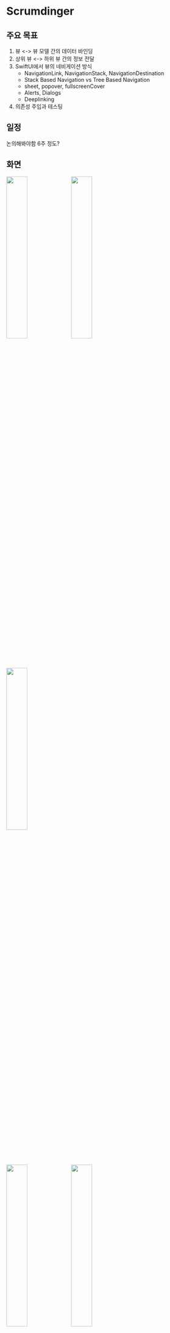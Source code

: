 # Scrumdinger

## 주요 목표

1. 뷰 <-> 뷰 모델 간의 데이터 바인딩
2. 상위 뷰 <-> 하위 뷰 간의 정보 전달
3. SwiftUI에서 뷰의 네비게이션 방식
    - NavigationLink, NavigationStack, NavigationDestination
    - Stack Based Navigation vs Tree Based Navigation
    - sheet, popover, fullscreenCover
    - Alerts, Dialogs
    - Deeplinking
4. 의존성 주입과 테스팅

## 일정

논의해봐야함
6주 정도?

## 화면

<img src="https://user-images.githubusercontent.com/57659933/232763735-c05eead7-48a3-4c4a-91aa-d11dd4b1d7a3.png" width=33% height=33%/>  <img src="https://user-images.githubusercontent.com/57659933/232763765-e880136b-1510-4d57-bf38-47c0b3b4f5c5.png" width=33% height=33%/> <img src="https://user-images.githubusercontent.com/57659933/232763870-a02c0bab-fb07-47a2-ac57-b1650fc2bcc8.png" width=33% height=33%/>

<img src="https://user-images.githubusercontent.com/57659933/232763883-a7abd296-621c-4a59-835f-d787e6a6aee0.png" width=33% height=33%/> <img src="https://user-images.githubusercontent.com/57659933/232763914-7e8f353a-e473-43ae-b5d1-5e78c14b5343.png" width=33% height=33%/> <img src="https://user-images.githubusercontent.com/57659933/232763942-06ec4b8e-a38a-48cd-a525-452b265d2950.png" width=33% height=33%/>
<img src="https://user-images.githubusercontent.com/57659933/232763979-843040f3-0ca5-4905-9223-e22f062d4355.png" width=33% height=33%/>
<img src="https://user-images.githubusercontent.com/57659933/232764004-969c8078-908d-4149-913c-838b861b3a86.png" width=33% height=33%/>


## 참고

### Stack-Based Navigation Pros&Cons
![image](https://user-images.githubusercontent.com/57659933/232756313-06bfb1e1-f3c1-413a-b241-efa5a70e093a.png)

### Tree-Based Navigation Pros&Cons
![image](https://user-images.githubusercontent.com/57659933/232756507-bad6b363-3415-44c2-a215-80917f792a95.png)

### git참고

[https://github.com/realm/Scrumdinger](https://github.com/realm/Scrumdinger)

[https://github.com/pointfreeco/standups](https://github.com/pointfreeco/standups)
